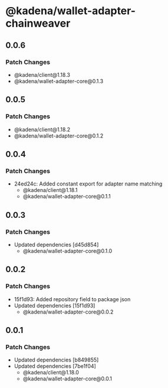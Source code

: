 # @kadena/wallet-adapter-chainweaver

## 0.0.6

### Patch Changes

- @kadena/client\@1.18.3
- @kadena/wallet-adapter-core\@0.1.3

## 0.0.5

### Patch Changes

- @kadena/client\@1.18.2
- @kadena/wallet-adapter-core\@0.1.2

## 0.0.4

### Patch Changes

- 24ed24c: Added constant export for adapter name matching
  - @kadena/client\@1.18.1
  - @kadena/wallet-adapter-core\@0.1.1

## 0.0.3

### Patch Changes

- Updated dependencies \[d45d854]
  - @kadena/wallet-adapter-core\@0.1.0

## 0.0.2

### Patch Changes

- 15f1d93: Added repository field to package json
- Updated dependencies \[15f1d93]
  - @kadena/wallet-adapter-core\@0.0.2

## 0.0.1

### Patch Changes

- Updated dependencies \[b849855]
- Updated dependencies \[7be1f04]
  - @kadena/client\@1.18.0
  - @kadena/wallet-adapter-core\@0.0.1

